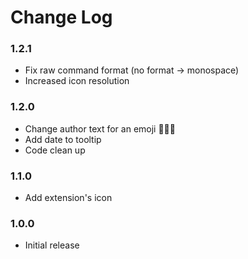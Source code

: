 # Change Log

### 1.2.1

- Fix raw command format (no format -> monospace)
- Increased icon resolution

### 1.2.0

- Change author text for an emoji 🧑🏻‍💻
- Add date to tooltip
- Code clean up

### 1.1.0

- Add extension's icon

### 1.0.0

- Initial release